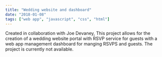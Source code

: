 ```yaml
---
title: "Wedding website and dashboard"
date: "2018-01-08"
tags: ["web app", "javascript", "css", "html"]
---
```


Created in collaboration with Joe Devaney, This project allows for the creation of a wedding website portal with RSVP service for guests with a web app management dashboard for manging RSVPS and guests.
The project is currently not available.
